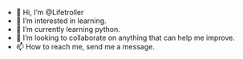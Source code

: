 - 👋 Hi, I’m @Lifetroller
- 👀 I’m interested in learning.
- 🌱 I’m currently learning python.
- 💞️ I’m looking to collaborate on anything that can help me improve.
- 📫 How to reach me, send me a message.
<!---
Lifetroller/Lifetroller is a ✨ special ✨ repository because its `README.md` (this file) appears on your GitHub profile.
You can click the Preview link to take a look at your changes.
--->
